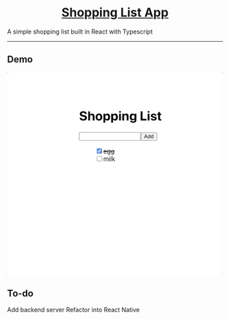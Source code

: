 <h1 align="center">
  <a href="https://abeatrix.github.io/shoppinglist-ts/">
    Shopping List App
  </a>
</h1>
A simple shopping list built in React with Typescript
<hr/>

## Demo
<div style="margin-top: 5px; margin-bottom: 15px;">
  <img src="public/shoppinglist.gif"/>
</div>

## To-do
Add backend server
Refactor into React Native

